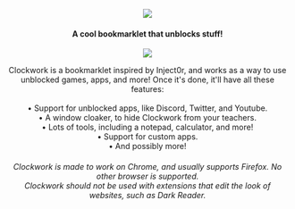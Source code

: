 <p align="center">
  <img src="https://user-images.githubusercontent.com/91223726/216793567-00f59f4e-7327-4211-be05-b852232e90e3.png" align="center">
</p>

<h4 align="center">
  A cool bookmarklet that unblocks stuff!
</h4>

<!-- ABOUT SECTION -->
<p align="center">
  <img src="https://user-images.githubusercontent.com/91223726/216793656-17079e7b-f69b-48ae-929d-97ad2206fd6d.png" align="center">
</p>

<p align="center">
  Clockwork is a bookmarklet inspired by Inject0r, and works as a way to use unblocked games, apps, and more!
  Once it's done, it'll have all these features:<br><br>
  • Support for unblocked apps, like Discord, Twitter, and Youtube.<br>
  • A window cloaker, to hide Clockwork from your teachers.<br>
  • Lots of tools, including a notepad, calculator, and more!<br>
  • Support for custom apps.<br>
  • And possibly more!
</p>

<h6 align="center">
  Clockwork is made to work on Chrome, and usually supports Firefox. No other browser is supported.<br>Clockwork should not be used with extensions that edit the look of websites, such as Dark Reader.
</h6>

